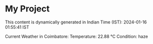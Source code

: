 # My Project

This content is dynamically generated in Indian Time (IST): 2024-01-16 01:55:41 IST


Current Weather in Coimbatore:
Temperature: 22.88 °C
Condition: haze
